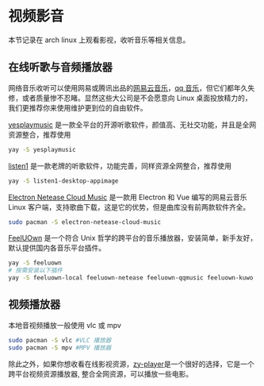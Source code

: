 # 视频影音

本节记录在 arch linux 上观看影视，收听音乐等相关信息。

## 在线听歌与音频播放器

网络音乐收听可以使用网易或腾讯出品的[网易云音乐](https://aur.archlinux.org/packages/netease-cloud-music/)，[qq 音乐](https://aur.archlinux.org/packages/qqmusic-bin/)，但它们都年久失修，或者质量惨不忍睹。显然这些大公司是不会愿意向 Linux 桌面投放精力的，我们更推荐你来使用维护更到位的自由软件。

[yesplaymusic](https://github.com/qier222/YesPlayMusic) 是一款全平台的开源听歌软件，颜值高、无社交功能，并且是全网资源整合，推荐使用

```bash
yay -S yesplaymusic
```

[listen1](https://github.com/listen1/listen1_desktop) 是一款老牌的听歌软件，功能完善，同样资源全网整合，推荐使用

```bash
yay -S listen1-desktop-appimage
```

[Electron Netease Cloud Music](https://github.com/Rocket1184/electron-netease-cloud-music) 是一款用 Electron 和 Vue 编写的网易云音乐 Linux 客户端，支持歌曲下载，这是它的优势，但是曲库没有前两款软件齐全。

```bash
sudo pacman -S electron-netease-cloud-music
```
[FeelUOwn](https://github.com/feeluown/FeelUOwn) 是一个符合 Unix 哲学的跨平台的音乐播放器，安装简单，新手友好，默认提供国内各音乐平台插件。

```bash
yay -S feeluown
# 按需安装以下插件
yay -S feeluown-local feeluown-netease feeluown-qqmusic feeluown-kuwo
```

## 视频播放器

本地音视频播放一般使用 vlc 或 mpv

```bash
sudo pacman -S vlc #VLC 播放器
sudo pacman -S mpv #MPV 播放器
```

除此之外，如果你想收看在线影视资源，[zy-player](https://aur.archlinux.org/packages/zy-player-bin/)是一个很好的选择，它是一个跨平台视频资源播放器, 整合全网资源，可以播放一些电影。
